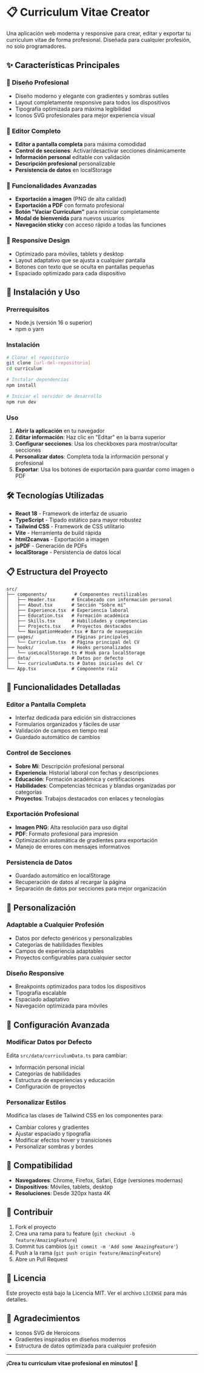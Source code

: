 # 📋 Curriculum Vitae Creator

Una aplicación web moderna y responsive para crear, editar y exportar tu curriculum vitae de forma profesional. Diseñada para cualquier profesión, no solo programadores.

## ✨ Características Principales

### 🎨 **Diseño Profesional**
- Diseño moderno y elegante con gradientes y sombras sutiles
- Layout completamente responsive para todos los dispositivos
- Tipografía optimizada para máxima legibilidad
- Iconos SVG profesionales para mejor experiencia visual

### 📝 **Editor Completo**
- **Editor a pantalla completa** para máxima comodidad
- **Control de secciones**: Activar/desactivar secciones dinámicamente
- **Información personal** editable con validación
- **Descripción profesional** personalizable
- **Persistencia de datos** en localStorage

### 🔧 **Funcionalidades Avanzadas**
- **Exportación a imagen** (PNG de alta calidad)
- **Exportación a PDF** con formato profesional
- **Botón "Vaciar Curriculum"** para reiniciar completamente
- **Modal de bienvenida** para nuevos usuarios
- **Navegación sticky** con acceso rápido a todas las funciones

### 📱 **Responsive Design**
- Optimizado para móviles, tablets y desktop
- Layout adaptativo que se ajusta a cualquier pantalla
- Botones con texto que se oculta en pantallas pequeñas
- Espaciado optimizado para cada dispositivo

## 🚀 Instalación y Uso

### Prerrequisitos
- Node.js (versión 16 o superior)
- npm o yarn

### Instalación
```bash
# Clonar el repositorio
git clone [url-del-repositorio]
cd curriculum

# Instalar dependencias
npm install

# Iniciar el servidor de desarrollo
npm run dev
```

### Uso
1. **Abrir la aplicación** en tu navegador
2. **Editar información**: Haz clic en "Editar" en la barra superior
3. **Configurar secciones**: Usa los checkboxes para mostrar/ocultar secciones
4. **Personalizar datos**: Completa toda la información personal y profesional
5. **Exportar**: Usa los botones de exportación para guardar como imagen o PDF

## 🛠️ Tecnologías Utilizadas

- **React 18** - Framework de interfaz de usuario
- **TypeScript** - Tipado estático para mayor robustez
- **Tailwind CSS** - Framework de CSS utilitario
- **Vite** - Herramienta de build rápida
- **html2canvas** - Exportación a imagen
- **jsPDF** - Generación de PDFs
- **localStorage** - Persistencia de datos local

## 📋 Estructura del Proyecto

```
src/
├── components/          # Componentes reutilizables
│   ├── Header.tsx      # Encabezado con información personal
│   ├── About.tsx       # Sección "Sobre mí"
│   ├── Experience.tsx  # Experiencia laboral
│   ├── Education.tsx   # Formación académica
│   ├── Skills.tsx      # Habilidades y competencias
│   ├── Projects.tsx    # Proyectos destacados
│   └── NavigationHeader.tsx # Barra de navegación
├── pages/              # Páginas principales
│   └── Curriculum.tsx  # Página principal del CV
├── hooks/              # Hooks personalizados
│   └── useLocalStorage.ts # Hook para localStorage
├── data/               # Datos por defecto
│   └── curriculumData.ts # Datos iniciales del CV
└── App.tsx             # Componente raíz
```

## 🎯 Funcionalidades Detalladas

### **Editor a Pantalla Completa**
- Interfaz dedicada para edición sin distracciones
- Formularios organizados y fáciles de usar
- Validación de campos en tiempo real
- Guardado automático de cambios

### **Control de Secciones**
- **Sobre Mí**: Descripción profesional personal
- **Experiencia**: Historial laboral con fechas y descripciones
- **Educación**: Formación académica y certificaciones
- **Habilidades**: Competencias técnicas y blandas organizadas por categorías
- **Proyectos**: Trabajos destacados con enlaces y tecnologías

### **Exportación Profesional**
- **Imagen PNG**: Alta resolución para uso digital
- **PDF**: Formato profesional para impresión
- Optimización automática de gradientes para exportación
- Manejo de errores con mensajes informativos

### **Persistencia de Datos**
- Guardado automático en localStorage
- Recuperación de datos al recargar la página
- Separación de datos por secciones para mejor organización

## 🎨 Personalización

### **Adaptable a Cualquier Profesión**
- Datos por defecto genéricos y personalizables
- Categorías de habilidades flexibles
- Campos de experiencia adaptables
- Proyectos configurables para cualquier sector

### **Diseño Responsive**
- Breakpoints optimizados para todos los dispositivos
- Tipografía escalable
- Espaciado adaptativo
- Navegación optimizada para móviles

## 🔧 Configuración Avanzada

### **Modificar Datos por Defecto**
Edita `src/data/curriculumData.ts` para cambiar:
- Información personal inicial
- Categorías de habilidades
- Estructura de experiencias y educación
- Configuración de proyectos

### **Personalizar Estilos**
Modifica las clases de Tailwind CSS en los componentes para:
- Cambiar colores y gradientes
- Ajustar espaciado y tipografía
- Modificar efectos hover y transiciones
- Personalizar sombras y bordes

## 📱 Compatibilidad

- **Navegadores**: Chrome, Firefox, Safari, Edge (versiones modernas)
- **Dispositivos**: Móviles, tablets, desktop
- **Resoluciones**: Desde 320px hasta 4K

## 🤝 Contribuir

1. Fork el proyecto
2. Crea una rama para tu feature (`git checkout -b feature/AmazingFeature`)
3. Commit tus cambios (`git commit -m 'Add some AmazingFeature'`)
4. Push a la rama (`git push origin feature/AmazingFeature`)
5. Abre un Pull Request

## 📄 Licencia

Este proyecto está bajo la Licencia MIT. Ver el archivo `LICENSE` para más detalles.

## 🙏 Agradecimientos

- Iconos SVG de Heroicons
- Gradientes inspirados en diseños modernos
- Estructura de datos optimizada para cualquier profesión

---

**¡Crea tu curriculum vitae profesional en minutos!** 🚀
